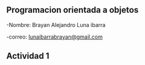 ## Programacion orientada a objetos 

-Nombre: Brayan Alejandro Luna ibarra 

-correo: lunaibarrabrayan@gmail.com

## Actividad 1

